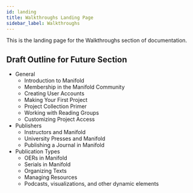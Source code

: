```yaml
---
id: landing
title: Walkthroughs Landing Page
sidebar_label: Walkthroughs
---
```


This is the landing page for the Walkthroughs section of documentation.

## Draft Outline for Future Section

- General
  - Introduction to Manifold
  - Membership in the Manifold Community
  - Creating User Accounts
  - Making Your First Project
  - Project Collection Primer
  - Working with Reading Groups
  - Customizing Project Access
- Publishers
  - Instructors and Manifold
  - University Presses and Manifold
  - Publishing a Journal in Manifold
- Publication Types
  - OERs in Manifold
  - Serials in Manifold
  - Organizing Texts
  - Managing Resources
  - Podcasts, visualizations, and other dynamic elements
